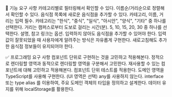 🎯 기능 요구 사항
카테고리별로 필터링해서 확인할 수 있다.
이름순/거리순으로 정렬해서 확인할 수 있다.
음식점 목록에 새로운 음식점을 추가할 수 있다.
카테고리, 이름, 거리는 입력 필수.
카테고리는 "한식", "중식", "일식", "아시안", "양식", "기타" 중 하나를 선택한다.
거리는 캠퍼스로부터 도보로 걸리는 시간(분). 5, 10, 15, 20, 30 중 하나를 선택한다.
설명, 참고 링크는 옵션. 입력하지 않아도 음식점을 추가할 수 있어야 한다.
입력값이 잘못되었을 때 사용자에게 알려주는 방식은 자유롭게 구현한다.
새로고침해도 추가한 음식점 정보들이 유지되어야 한다.

✅ 프로그래밍 요구 사항
컴포넌트 단위로 구현하는 것을 고민하고 적용해본다.
정적으로 렌더링할 영역과 동적으로 렌더링할 영역을 구분해서 고민한다.
재사용할 수 있는 컴포넌트에 대해 고민하고 적용해본다.
컴포넌트 단위 테스트를 적용한다.
도메인 영역을 TypeScript를 사용해 구현한다. (UI 영역은 선택)
any를 사용하지 않는다.
interface 또는 type alias 를 이용하여, 주요 도메인 객체의 타입을 정의하고 설계한다.
데이터 유지를 위해 localStorage를 활용한다.
